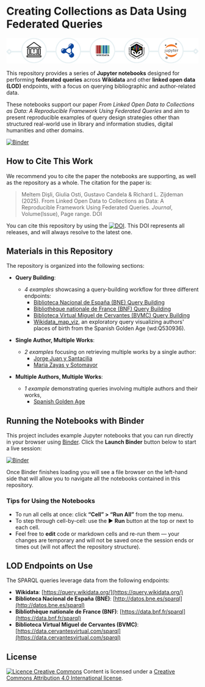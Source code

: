 # Creating Collections as Data Using Federated Queries

![From LOD to CaD - banner](gh-banner.jpg)

This repository provides a series of **Jupyter notebooks** designed for performing **federated queries** across **Wikidata** and other **linked open data (LOD)** endpoints, with a focus on querying bibliographic and author-related data. 

These notebooks support our paper *From Linked Open Data to Collections as Data: 
A Reproducible Framework Using Federated Queries* and aim to present reproducible examples of query design strategies other than structured real-world use in library and information studies, digital humanities and other domains.

[![Binder](https://mybinder.org/badge_logo.svg)](https://mybinder.org/v2/gh/semanticnoodles/federated-cad/HEAD)

## How to Cite This Work
We recommend you to cite the paper the notebooks are supporting, as well as the repository as a whole. The citation for the paper is:

> Meltem Dişli, Giulia Osti, Gustavo Candela & Richard L. Zijdeman (2025). From Linked Open Data to Collections as Data: A Reproducible Framework Using Federated Queries. *Journal*, Volume(Issue), Page range. DOI

You can cite this repository by using the [![DOI](https://zenodo.org/badge/DOI/10.5281/zenodo.15346715.svg)](https://doi.org/10.5281/zenodo.15346715). This DOI represents all releases, and will always resolve to the latest one.

## Materials in this Repository

The repository is organized into the following sections:

- **Query Building**:  
  - *4 examples* showcasing a query-building workflow for three different endpoints:
    - [Biblioteca Nacional de España (BNE) Query Building ](https://github.com/semanticnoodles/federated-cad/blob/main/notebooks/01-query-building/LOD-BNE-Federated-Query.ipynb)
    - [Bibliothèque nationale de France (BNF) Query Building](https://github.com/semanticnoodles/federated-cad/blob/main/notebooks/01-query-building/LOD-BNF-Federated-Query.ipynb)
    - [Biblioteca Virtual Miguel de Cervantes (BVMC) Query Building](https://github.com/semanticnoodles/federated-cad/blob/main/notebooks/01-query-building/LOD-BVMC-Federated-Query.ipynb)
    - [Wikidata_map_viz](https://github.com/semanticnoodles/federated-cad/blob/main/notebooks/01-query-building/wikidata-map-viz.md), an exploratory query visualizing authors' places of birth from the Spanish Golden Age (wd:Q530936).

- **Single Author, Multiple Works**:  
  - *2 examples* focusing on retrieving multiple works by a single author:
    - [Jorge Juan y Santacilia](https://github.com/semanticnoodles/federated-cad/blob/main/notebooks/02-single-author/LOD-JorgeJuan-Federated-CAD.ipynb)
    - [Maria Zayas y Sotomayor](https://github.com/semanticnoodles/federated-cad/blob/main/notebooks/02-single-author/LOD-MariaZayas-Federated-CAD.ipynb)

- **Multiple Authors, Multiple Works**:  
  - *1 example* demonstrating queries involving multiple authors and their works, 
    - [Spanish Golden Age](https://github.com/semanticnoodles/federated-cad/blob/main/notebooks/03-movement-multiple-authors/LOD-SpanishGoldenAge-Federated-CAD.ipynb)

## Running the Notebooks with Binder

This project includes example Jupyter notebooks that you can run directly in your browser using [Binder](https://mybinder.org/). Click the **Launch Binder** button below to start a live session:

[![Binder](https://mybinder.org/badge_logo.svg)](https://mybinder.org/v2/gh/semanticnoodles/federated-cad/HEAD)

Once Binder finishes loading you will see a file browser on the left-hand side that will allow you to navigate all the notebooks contained in this repository.

### Tips for Using the Notebooks

-  To run all cells at once: click **“Cell” > “Run All”** from the top menu.
-  To step through cell-by-cell: use the ▶️ **Run** button at the top or next to each cell.
-  Feel free to **edit** code or markdown cells and re-run them — your changes are temporary and will not be saved once the session ends or times out (will not affect the repository structure).

## LOD Endpoints on Use

The SPARQL queries leverage data from the following endpoints:

- **Wikidata**: [https://query.wikidata.org/](https://query.wikidata.org/)
- **Biblioteca Nacional de España (BNE)**: [http://datos.bne.es/sparql](http://datos.bne.es/sparql)
- **Bibliothèque nationale de France (BNF)**: [https://data.bnf.fr/sparql](https://data.bnf.fr/sparql)
- **Biblioteca Virtual Miguel de Cervantes (BVMC)**: [https://data.cervantesvirtual.com/sparql](https://data.cervantesvirtual.com/sparql)

## License

[![Licence Creative Commons](https://camo.githubusercontent.com/87c07f8d6b43e5c3a22e2cc80e0e245c5c47a4f370da2c3465a00a4d55a0239a/68747470733a2f2f692e6372656174697665636f6d6d6f6e732e6f72672f6c2f62792f342e302f38307831352e706e67)](http://creativecommons.org/licenses/by/4.0/)
Content is licensed under a [Creative Commons Attribution 4.0 International license](http://creativecommons.org/licenses/by/4.0/).

<!-- ## Essential References / add references to the paper, the notebooks, and any other relevant resources -->
